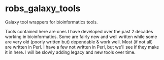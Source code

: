 # robs_galaxy_tools
Galaxy tool wrappers for bioinformatics tools.

Tools contained here are ones I have developed over the past 2 decades working in bioinformatics.  Some are fairly new and well written while some are very old (poorly written but) dependable & work well.  Most (if not all) are written in Perl.  I have a few not written in Perl, but we'll see if they make it in here.  I will be slowly adding legacy and new tools over time.

